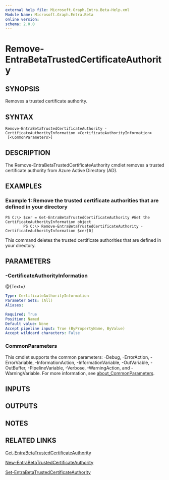 ```yaml
---
external help file: Microsoft.Graph.Entra.Beta-Help.xml
Module Name: Microsoft.Graph.Entra.Beta
online version:
schema: 2.0.0
---
```


# Remove-EntraBetaTrustedCertificateAuthority

## SYNOPSIS
Removes a trusted certificate authority.

## SYNTAX

```
Remove-EntraBetaTrustedCertificateAuthority -CertificateAuthorityInformation <CertificateAuthorityInformation>
 [<CommonParameters>]
```

## DESCRIPTION
The Remove-EntraBetaTrustedCertificateAuthority cmdlet removes a trusted certificate authority from Azure Active Directory (AD).

## EXAMPLES

### Example 1: Remove the trusted certificate authorities that are defined in your directory
```
PS C:\> $cer = Get-EntraBetaTrustedCertificateAuthority #Get the CertificateAuthorityInformation object
		PS C:\> Remove-EntraBetaTrustedCertificateAuthority -CertificateAuthorityInformation $cer[0]
```

This command deletes the trusted certificate authorities that are defined in your directory.

## PARAMETERS

### -CertificateAuthorityInformation
@{Text=}

```yaml
Type: CertificateAuthorityInformation
Parameter Sets: (All)
Aliases:

Required: True
Position: Named
Default value: None
Accept pipeline input: True (ByPropertyName, ByValue)
Accept wildcard characters: False
```



### CommonParameters
This cmdlet supports the common parameters: -Debug, -ErrorAction, -ErrorVariable, -InformationAction, -InformationVariable, -OutVariable, -OutBuffer, -PipelineVariable, -Verbose, -WarningAction, and -WarningVariable. For more information, see [about_CommonParameters](https://go.microsoft.com/fwlink/?LinkID=113216).

## INPUTS

## OUTPUTS

## NOTES

## RELATED LINKS

[Get-EntraBetaTrustedCertificateAuthority]()

[New-EntraBetaTrustedCertificateAuthority]()

[Set-EntraBetaTrustedCertificateAuthority]()

